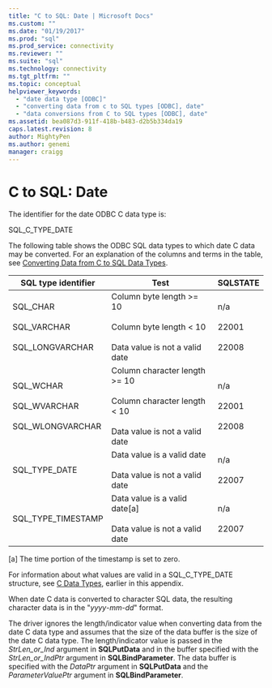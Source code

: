 ```yaml
---
title: "C to SQL: Date | Microsoft Docs"
ms.custom: ""
ms.date: "01/19/2017"
ms.prod: "sql"
ms.prod_service: connectivity
ms.reviewer: ""
ms.suite: "sql"
ms.technology: connectivity
ms.tgt_pltfrm: ""
ms.topic: conceptual
helpviewer_keywords: 
  - "date data type [ODBC]"
  - "converting data from c to SQL types [ODBC], date"
  - "data conversions from C to SQL types [ODBC], date"
ms.assetid: bea087d3-911f-418b-b483-d2b5b334da19
caps.latest.revision: 8
author: MightyPen
ms.author: genemi
manager: craigg
---
```

# C to SQL: Date
The identifier for the date ODBC C data type is:  
  
 SQL_C_TYPE_DATE  
  
 The following table shows the ODBC SQL data types to which date C data may be converted. For an explanation of the columns and terms in the table, see [Converting Data from C to SQL Data Types](../../../odbc/reference/appendixes/converting-data-from-c-to-sql-data-types.md).  
  
|SQL type identifier|Test|SQLSTATE|  
|-------------------------|----------|--------------|  
|SQL_CHAR<br /><br /> SQL_VARCHAR<br /><br /> SQL_LONGVARCHAR|Column byte length >= 10<br /><br /> Column byte length < 10<br /><br /> Data value is not a valid date|n/a<br /><br /> 22001<br /><br /> 22008|  
|SQL_WCHAR<br /><br /> SQL_WVARCHAR<br /><br /> SQL_WLONGVARCHAR|Column character length >= 10<br /><br /> Column character length < 10<br /><br /> Data value is not a valid date|n/a<br /><br /> 22001<br /><br /> 22008|  
|SQL_TYPE_DATE|Data value is a valid date<br /><br /> Data value is not a valid date|n/a<br /><br /> 22007|  
|SQL_TYPE_TIMESTAMP|Data value is a valid date[a]<br /><br /> Data value is not a valid date|n/a<br /><br /> 22007|  
  
 [a]   The time portion of the timestamp is set to zero.  
  
 For information about what values are valid in a SQL_C_TYPE_DATE structure, see [C Data Types](../../../odbc/reference/appendixes/c-data-types.md), earlier in this appendix.  
  
 When date C data is converted to character SQL data, the resulting character data is in the "*yyyy*-*mm*-*dd*" format.  
  
 The driver ignores the length/indicator value when converting data from the date C data type and assumes that the size of the data buffer is the size of the date C data type. The length/indicator value is passed in the *StrLen_or_Ind* argument in **SQLPutData** and in the buffer specified with the *StrLen_or_IndPtr* argument in **SQLBindParameter**. The data buffer is specified with the *DataPtr* argument in **SQLPutData** and the *ParameterValuePtr* argument in **SQLBindParameter**.
